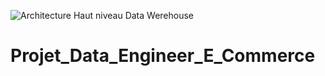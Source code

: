 ![Architecture Haut niveau Data Werehouse](https://github.com/user-attachments/assets/454374c3-214c-4b85-b713-c72a9f3b53dc)

# Projet_Data_Engineer_E_Commerce
